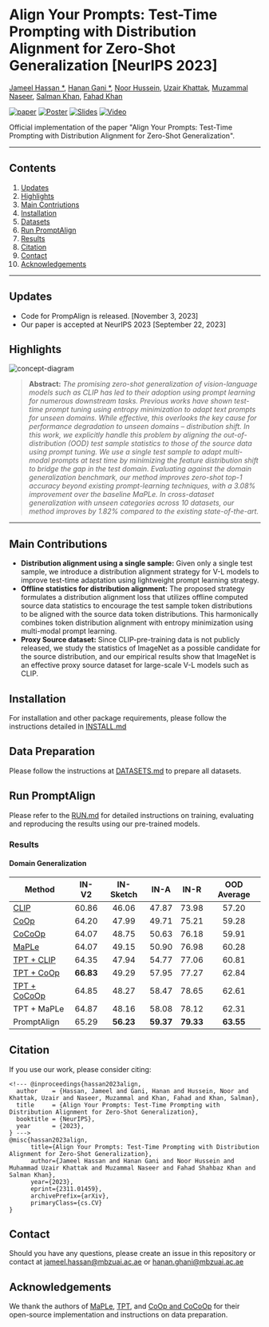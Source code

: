 # Align Your Prompts: Test-Time Prompting with Distribution Alignment for Zero-Shot Generalization [NeurIPS 2023]

[Jameel Hassan *](https://jameelhassan.github.io/), [Hanan Gani *](https://hananshafi.github.io/), [Noor Hussein](https://ae.linkedin.com/in/noor-hussein-67566a183), [Uzair Khattak](https://muzairkhattak.github.io/), [Muzammal Naseer](https://muzammal-naseer.com/), [Salman Khan](https://salman-h-khan.github.io/), [Fahad Khan](https://sites.google.com/view/fahadkhans/home)

[![paper](https://img.shields.io/badge/arXiv-Paper-<COLOR>.svg)](https://arxiv.org/abs/2311.01459)
[![Poster](https://img.shields.io/badge/Poster-PDF-8333FF)]()
[![Slides](https://img.shields.io/badge/Slides-PDF-87CEEB)]() 
[![Video](https://img.shields.io/badge/Video-Presentation-F9D371)]()

Official implementation of the paper "Align Your Prompts: Test-Time Prompting with Distribution Alignment for Zero-Shot Generalization".

<hr>

## Contents

1. [Updates](#News)
2. [Highlights](#Highlights)
3. [Main Contriutions](#Main-Contriutions)
4. [Installation](#Installation)
5. [Datasets](#Datasets)
6. [Run PromptAlign](#Run-PromptAlign)
7. [Results](#Results)
8. [Citation](#Citation)
9. [Contact](#Contact)
10. [Acknowledgements](#Acknowledgements)

<hr>

## Updates

* Code for PrompAlign is released. [November 3, 2023]
* Our paper is accepted at NeurIPS 2023 [September 22, 2023]

## Highlights
![concept-diagram](https://jameelhassan.github.io/promptalign/static/images/conceptdiagram.png)

> **Abstract:** *The promising zero-shot generalization of vision-language models such as CLIP
has led to their adoption using prompt learning for numerous downstream tasks.
Previous works have shown test-time prompt tuning using entropy minimization
to adapt text prompts for unseen domains. While effective, this overlooks the key
cause for performance degradation to unseen domains – distribution shift. In this
work, we explicitly handle this problem by aligning the out-of-distribution (OOD)
test sample statistics to those of the source data using prompt tuning. We use a
single test sample to adapt multi-modal prompts at test time by minimizing the
feature distribution shift to bridge the gap in the test domain. Evaluating against the
domain generalization benchmark, our method improves zero-shot top-1 accuracy
beyond existing prompt-learning techniques, with a 3.08% improvement over the
baseline MaPLe. In cross-dataset generalization with unseen categories across 10
datasets, our method improves by 1.82% compared to the existing state-of-the-art.*
>
<hr>

## Main Contributions
* **Distribution alignment using a single sample:** Given only a single test sample, we introduce a distribution alignment strategy for V-L
models to improve test-time adaptation using lightweight prompt learning strategy.
* **Offline statistics for distribution alignment:** The proposed strategy formulates a distribution alignment loss that utilizes offline computed
source data statistics to encourage the test sample token distributions to be aligned with the source data token distributions. This harmonically combines
token distribution alignment with entropy minimization using multi-modal prompt learning.
* **Proxy Source dataset:** Since CLIP-pre-training data is not publicly released, we study the statistics of ImageNet
as a possible candidate for the source distribution, and our empirical results show that
ImageNet is an effective proxy source dataset for large-scale V-L models such as CLIP.


## Installation
For installation and other package requirements, please follow the instructions detailed in [INSTALL.md](https://github.com/jameelhassan/PromptAlign/blob/master/docs/INSTALL.md)


## Data Preparation
Please follow the instructions at [DATASETS.md](https://github.com/jameelhassan/PromptAlign/blob/master/docs/datasets.md) to prepare all datasets.

## Run PromptAlign
Please refer to the [RUN.md](https://github.com/jameelhassan/PromptAlign/blob/master/docs/run.md) for detailed instructions on training, evaluating and reproducing the results using our pre-trained models.

### Results

#### Domain Generalization

<div align="center">

| Method           |  IN-V2 | IN-Sketch | IN-A | IN-R  | OOD Average |
|------------------|:----------:|:-----------:|:----------:|:---------------:|:-----------:|
| [CLIP](https://arxiv.org/abs/2103.00020)         | 60.86   |    46.06    |    47.87   |      73.98      |     57.20    |
| [CoOp](https://arxiv.org/abs/2109.01134)            |    64.20   |   47.99    |    49.71   |      75.21      |      59.28    |
| [CoCoOp](https://arxiv.org/abs/2203.05557)         |    64.07   |    48.75    |    50.63   |      76.18      |     59.91    |
| [MaPLe](https://arxiv.org/abs/2210.03117)          |   64.07  |   49.15   |    50.90    |    76.98   |       60.28    |
| [TPT + CLIP](https://arxiv.org/abs/2209.07511) |   64.35   |    47.94    |    54.77   |      77.06      |      60.81    |
| [TPT + CoOp](https://arxiv.org/abs/2209.07511)       |    **66.83**   |    49.29    |    57.95   |      77.27      |     62.84    |
| [TPT + CoCoOp](https://arxiv.org/abs/2209.07511)     |     64.85   |    48.27   |    58.47   |      78.65      |  62.61    |
| TPT + MaPLe     |      64.87   |    48.16    |    58.08   |      78.12      |  62.31    |
| PromptAlign     |      65.29   |    **56.23**    |    **59.37**  |      **79.33**      |  **63.55**    |
</div>


## Citation
If you use our work, please consider citing: 
```
<!--- @inproceedings{hassan2023align,
  author    = {Hassan, Jameel and Gani, Hanan and Hussein, Noor and Khattak, Uzair and Naseer, Muzammal and Khan, Fahad and Khan, Salman},
  title     = {Align Your Prompts: Test-Time Prompting with Distribution Alignment for Zero-Shot Generalization},
  booktitle = {NeurIPS},
  year      = {2023},
} --->
@misc{hassan2023align,
      title={Align Your Prompts: Test-Time Prompting with Distribution Alignment for Zero-Shot Generalization}, 
      author={Jameel Hassan and Hanan Gani and Noor Hussein and Muhammad Uzair Khattak and Muzammal Naseer and Fahad Shahbaz Khan and Salman Khan},
      year={2023},
      eprint={2311.01459},
      archivePrefix={arXiv},
      primaryClass={cs.CV}
}
```

## Contact
Should you have any questions, please create an issue in this repository or contact at jameel.hassan@mbzuai.ac.ae or hanan.ghani@mbzuai.ac.ae

## Acknowledgements
We thank the authors of [MaPLe](https://github.com/muzairkhattak/multimodal-prompt-learning), [TPT](https://github.com/azshue/TPT), and [CoOp and CoCoOp](https://github.com/KaiyangZhou/CoOp) for their open-source implementation and instructions on data preparation. 
